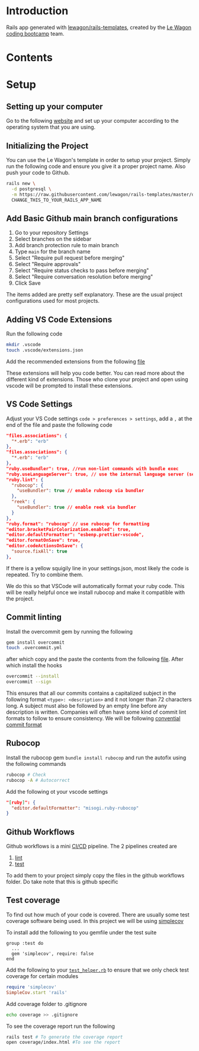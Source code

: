 # Introduction

Rails app generated with [lewagon/rails-templates](https://github.com/lewagon/rails-templates), created by the [Le Wagon coding bootcamp](https://www.lewagon.com) team.

# Contents

# Setup

## Setting up your computer

Go to the following [website](https://github.com/lewagon/setup) and set up your computer according to the operating system that you are using.

## Initializing the Project

You can use the Le Wagon's template in order to setup your project. Simply run the following code and ensure you give it a proper project name. Also push your code to Github.

```bash
rails new \
  -d postgresql \
  -m https://raw.githubusercontent.com/lewagon/rails-templates/master/devise.rb \
  CHANGE_THIS_TO_YOUR_RAILS_APP_NAME
```

## Add Basic Github main branch configurations

1. Go to your repository Settings
2. Select branches on the sidebar
3. Add branch protection rule to main branch
4. Type `main` for the branch name
5. Select "Require pull request before merging"
6. Select "Require approvals"
7. Select "Require status checks to pass before merging"
8. Select "Require conversation resolution before merging"
9. Click Save

The items added are pretty self explanatory. These are the usual project configurations used for most projects.

## Adding VS Code Extensions

Run the following code

```bash
mkdir .vscode
touch .vscode/extensions.json
```

Add the recommended extensions from the following [file](.vscode/extensions.json)

These extensions will help you code better. You can read more about the different kind of extensions. Those who clone your project and open using vscode will be prompted to install these extensions.

## VS Code Settings

Adjust your VS Code settings `code > preferences > settings`, add a `,` at the end of the file and paste the following code

```JSON
"files.associations": {
  "*.erb": "erb"
},
"files.associations": {
  "*.erb": "erb"
},
"ruby.useBundler": true, //run non-lint commands with bundle exec
"ruby.useLanguageServer": true, // use the internal language server (see below)
"ruby.lint": {
  "rubocop": {
    "useBundler": true // enable rubocop via bundler
  },
  "reek": {
    "useBundler": true // enable reek via bundler
  }
},
"ruby.format": "rubocop" // use rubocop for formatting
"editor.bracketPairColorization.enabled": true,
"editor.defaultFormatter": "esbenp.prettier-vscode",
"editor.formatOnSave": true,
"editor.codeActionsOnSave": {
  "source.fixAll": true
},
```

If there is a yellow squigily line in your settings.json, most likely the code is repeated. Try to combine them.

We do this so that VSCode will automatically format your ruby code. This will be really helpful once we install rubocop and make it compatible with the project.

## Commit linting

Install the overcommit gem by running the following

```bash
gem install overcommit
touch .overcommit.yml
```

after which copy and the paste the contents from the following [file](.overcommit.yml). After which install the hooks

```bash
overcommit --install
overcommit --sign
```

This ensures that all our commits contains a capitalized subject in the following format `<type>: <description>` and it not longer than 72 characters long. A subject must also be followed by an empty line before any description is written. Companies will often have some kind of commit lint formats to follow to ensure consistency. We will be following [convential commit format](https://www.conventionalcommits.org/en/v1.0.0/)

## Rubocop

Install the rubocop gem `bundle install rubocop` and run the autofix using the following commands

```bash
rubocop # Check
rubocop -A # Autocorrect
```

Add the following ot your vscode settings

```JSON
"[ruby]": {
  "editor.defaultFormatter": "misogi.ruby-rubocop"
}
```

## Github Workflows

Github workflows is a mini [CI/CD](https://www.redhat.com/en/topics/devops/what-is-ci-cd) pipeline. The 2 pipelines created are

1. [lint](./.github/workflows/lint.yml)
2. [test](./.github/workflows/test.yml)

To add them to your project simply copy the files in the github workflows folder. Do take note that this is github specific

## Test coverage

To find out how much of your code is covered. There are usually some test coverage software being used. In this project we will be using [simplecov](https://github.com/simplecov-ruby/simplecov)

To install add the following to you gemfile under the test suite

```
group :test do
  ...
  gem 'simplecov', require: false
end
```

Add the following to your [`test_helper.rb`](./test/test_helper.rb) to ensure that we only check test coverage for certain modules

```Ruby
require 'simplecov'
SimpleCov.start 'rails'
```

Add coverage folder to .gitignore

```Bash
echo coverage >> .gitignore
```

To see the coverage report run the following

```Bash
rails test # To generate the coverage report
open coverage/index.html #To see the report
```
